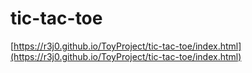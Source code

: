 # tic-tac-toe

[https://r3j0.github.io/ToyProject/tic-tac-toe/index.html](https://r3j0.github.io/ToyProject/tic-tac-toe/index.html)